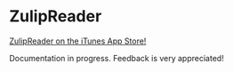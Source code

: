 # ZulipReader

[ZulipReader on the iTunes App Store!](https://itunes.apple.com/WebObjects/MZStore.woa/wa/viewSoftware?id=1106052828&mt=8)

Documentation in progress. Feedback is very appreciated!